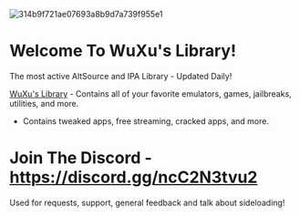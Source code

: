 ![314b9f721ae07693a8b9d7a739f955e1](https://user-images.githubusercontent.com/89362339/218333007-5a37edeb-29ae-4f97-abec-3855d2898291.png)

# Welcome To WuXu's Library! 

The most active AltSource and IPA Library - Updated Daily!

[WuXu's Library](altstore://source?URL=https://raw.githubusercontent.com/WuXu1/wuxuslibrary/main/wuxu-complete.json) - Contains all of your favorite emulators, games, jailbreaks, utilities, and more.

 - Contains tweaked apps, free streaming, cracked apps, and more.

# Join The Discord - https://discord.gg/ncC2N3tvu2

Used for requests, support, general feedback and talk about sideloading!
